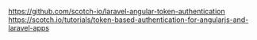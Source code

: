 https://github.com/scotch-io/laravel-angular-token-authentication
https://scotch.io/tutorials/token-based-authentication-for-angularjs-and-laravel-apps